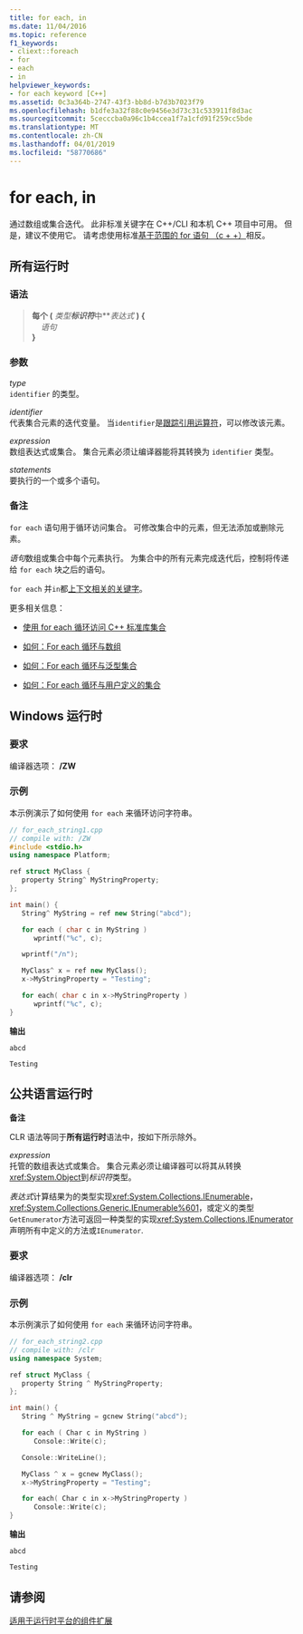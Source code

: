```yaml
---
title: for each, in
ms.date: 11/04/2016
ms.topic: reference
f1_keywords:
- cliext::foreach
- for
- each
- in
helpviewer_keywords:
- for each keyword [C++]
ms.assetid: 0c3a364b-2747-43f3-bb8d-b7d3b7023f79
ms.openlocfilehash: b1dfe3a32f88c0e9456e3d73c31c533911f8d3ac
ms.sourcegitcommit: 5cecccba0a96c1b4ccea1f7a1cfd91f259cc5bde
ms.translationtype: MT
ms.contentlocale: zh-CN
ms.lasthandoff: 04/01/2019
ms.locfileid: "58770686"
---
```

# <a name="for-each-in"></a>for each, in

通过数组或集合迭代。 此非标准关键字在 C++/CLI 和本机 C++ 项目中可用。 但是，建议不使用它。 请考虑使用标准[基于范围的 for 语句 （c + +）](../cpp/range-based-for-statement-cpp.md)相反。

## <a name="all-runtimes"></a>所有运行时

### <a name="syntax"></a>语法

> **每个 (** *类型**标识符***中***表达式* **) {**<br/>
> &nbsp;&nbsp;&nbsp;&nbsp;*语句*<br/>
> **}**

### <a name="parameters"></a>参数

*type*<br/>
`identifier` 的类型。

*identifier*<br/>
代表集合元素的迭代变量。  当`identifier`是[跟踪引用运算符](../extensions/tracking-reference-operator-cpp-component-extensions.md)，可以修改该元素。

*expression*<br/>
数组表达式或集合。 集合元素必须让编译器能将其转换为 `identifier` 类型。

*statements*<br/>
要执行的一个或多个语句。

### <a name="remarks"></a>备注

`for each` 语句用于循环访问集合。 可修改集合中的元素，但无法添加或删除元素。

*语句*数组或集合中每个元素执行。 为集合中的所有元素完成迭代后，控制将传递给 `for each` 块之后的语句。

`for each` 并`in`都[上下文相关的关键字](../extensions/context-sensitive-keywords-cpp-component-extensions.md)。

更多相关信息：

- [使用 for each 循环访问 C++ 标准库集合](../dotnet/iterating-over-stl-collection-by-using-for-each.md)

- [如何：For each 循环与数组](../dotnet/how-to-iterate-over-arrays-with-for-each.md)

- [如何：For each 循环与泛型集合](../dotnet/how-to-iterate-over-a-generic-collection-with-for-each.md)

- [如何：For each 循环与用户定义的集合](../dotnet/how-to-iterate-over-a-user-defined-collection-with-for-each.md)

## <a name="windows-runtime"></a>Windows 运行时

### <a name="requirements"></a>要求

编译器选项： **/ZW**

### <a name="example"></a>示例

本示例演示了如何使用 `for each` 来循环访问字符串。

```cpp
// for_each_string1.cpp
// compile with: /ZW
#include <stdio.h>
using namespace Platform;

ref struct MyClass {
   property String^ MyStringProperty;
};

int main() {
   String^ MyString = ref new String("abcd");

   for each ( char c in MyString )
      wprintf("%c", c);

   wprintf("/n");

   MyClass^ x = ref new MyClass();
   x->MyStringProperty = "Testing";

   for each( char c in x->MyStringProperty )
      wprintf("%c", c);
}
```

**输出**

```Output
abcd

Testing
```

## <a name="common-language-runtime"></a>公共语言运行时

**备注**

CLR 语法等同于**所有运行时**语法中，按如下所示除外。

*expression*<br/>
托管的数组表达式或集合。 集合元素必须让编译器可以将其从转换<xref:System.Object>到*标识符*类型。

*表达式*计算结果为的类型实现<xref:System.Collections.IEnumerable>， <xref:System.Collections.Generic.IEnumerable%601>，或定义的类型`GetEnumerator`方法可返回一种类型的实现<xref:System.Collections.IEnumerator>声明所有中定义的方法或`IEnumerator`.

### <a name="requirements"></a>要求

编译器选项： **/clr**

### <a name="example"></a>示例

本示例演示了如何使用 `for each` 来循环访问字符串。

```cpp
// for_each_string2.cpp
// compile with: /clr
using namespace System;

ref struct MyClass {
   property String ^ MyStringProperty;
};

int main() {
   String ^ MyString = gcnew String("abcd");

   for each ( Char c in MyString )
      Console::Write(c);

   Console::WriteLine();

   MyClass ^ x = gcnew MyClass();
   x->MyStringProperty = "Testing";

   for each( Char c in x->MyStringProperty )
      Console::Write(c);
}
```

**输出**

```Output
abcd

Testing
```

## <a name="see-also"></a>请参阅

[适用于运行时平台的组件扩展](../extensions/component-extensions-for-runtime-platforms.md)
